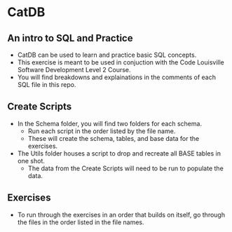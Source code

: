 # CatDB
## An intro to SQL and Practice
- CatDB can be used to learn and practice basic SQL concepts.
- This exercise is meant to be used in conjuction with the Code Louisville Software Development Level 2 Course.
- You will find breakdowns and explainations in the comments of each SQL file in this repo.

## Create Scripts
- In the Schema folder, you will find two folders for each schema.
    - Run each script in the order listed by the file name.
    - These will create the schema, tables, and base data for the exercises.
- The Utils folder houses a script to drop and recreate all BASE tables in one shot.
    - The data from the Create Scripts will need to be run to populate the data.

## Exercises
- To run through the exercises in an order that builds on itself, go through the files in the order listed in the file names.